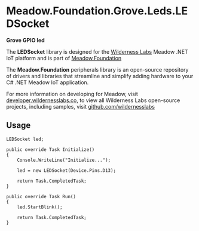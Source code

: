 # Meadow.Foundation.Grove.Leds.LEDSocket

**Grove GPIO led**

The **LEDSocket** library is designed for the [Wilderness Labs](www.wildernesslabs.co) Meadow .NET IoT platform and is part of [Meadow.Foundation](https://developer.wildernesslabs.co/Meadow/Meadow.Foundation/)

The **Meadow.Foundation** peripherals library is an open-source repository of drivers and libraries that streamline and simplify adding hardware to your C# .NET Meadow IoT application.

For more information on developing for Meadow, visit [developer.wildernesslabs.co](http://developer.wildernesslabs.co/), to view all Wilderness Labs open-source projects, including samples, visit [github.com/wildernesslabs](https://github.com/wildernesslabs/)

## Usage

```
LEDSocket led;

public override Task Initialize()
{
    Console.WriteLine("Initialize...");

    led = new LEDSocket(Device.Pins.D13);

    return Task.CompletedTask;
}

public override Task Run()
{
    led.StartBlink();

    return Task.CompletedTask;
}

```
